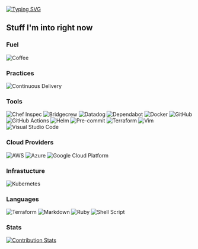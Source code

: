[![Typing SVG](https://readme-typing-svg.herokuapp.com?color=%23585858&multiline=true&width=525&height=125&lines=resource+%22infrastructure_as_code%22+%22developer%22+%7B;%E2%80%82%E2%80%82name+%E2%80%82%E2%80%82%E2%80%82%E2%80%82%3D+%22Brett+Curtis%22;%E2%80%82%E2%80%82location+%3D+%22Maine%22;%7D)](https://git.io/typing-svg)

## Stuff I'm into right now

### Fuel
![Coffee](https://img.shields.io/badge/Coffee-ffdd00?style=for-the-badge&logo=buy-me-a-coffee&logoColor=black)

### Practices
![Continuous Delivery](https://img.shields.io/badge/Continuous%20Delivery-%23964B00.svg?style=for-the-badge)

### Tools

![Chef Inspec](https://img.shields.io/badge/chef%20inspec-%23ED8B00.svg?style=for-the-badge&logo=chef&logoColor=white) ![Bridgecrew](https://img.shields.io/badge/bridgecrew-%237E4DD2.svg?style=for-the-badge) ![Datadog](https://img.shields.io/badge/datadog-%23632CA6.svg?style=for-the-badge&logo=datadog&logoColor=white) ![Dependabot](https://img.shields.io/badge/dependabot-025E8C?style=for-the-badge&logo=dependabot&logoColor=white) ![Docker](https://img.shields.io/badge/docker-%230db7ed.svg?style=for-the-badge&logo=docker&logoColor=white) ![GitHub](https://img.shields.io/badge/github-%23121011.svg?style=for-the-badge&logo=github&logoColor=white)
![GitHub Actions](https://img.shields.io/badge/githubactions-%232671E5.svg?style=for-the-badge&logo=githubactions&logoColor=white) ![Helm](https://img.shields.io/badge/helm-0F1689.svg?style=for-the-badge&logo=helm&logoColor=white) ![Pre-commit](https://img.shields.io/badge/pre--commit-%23F7A41D.svg?style=for-the-badge&logo=pre-commit&logoColor=white)
![Terraform](https://img.shields.io/badge/terraform-%235835CC.svg?style=for-the-badge&logo=terraform&logoColor=white) ![Vim](https://img.shields.io/badge/VIM-%2311AB00.svg?style=for-the-badge&logo=vim&logoColor=white) ![Visual Studio Code](https://img.shields.io/badge/Visual%20Studio%20Code-0078d7.svg?style=for-the-badge&logo=visual-studio-code&logoColor=white) 

### Cloud Providers

![AWS](https://img.shields.io/badge/AWS-%23FF9900.svg?style=for-the-badge&logo=amazon-aws&logoColor=white) ![Azure](https://img.shields.io/badge/azure-%230072C6.svg?style=for-the-badge&logo=azure-devops&logoColor=white) ![Google Cloud Platform](https://img.shields.io/badge/Google%20Cloud%20Platform-%234285F4.svg?style=for-the-badge&logo=google-cloud&logoColor=white) 

### Infrastucture

![Kubernetes](https://img.shields.io/badge/kubernetes-%23326ce5.svg?style=for-the-badge&logo=kubernetes&logoColor=white) 

### Languages

![Terraform](https://img.shields.io/badge/HCL-%235835CC.svg?style=for-the-badge&logo=terraform&logoColor=white) ![Markdown](https://img.shields.io/badge/markdown-%23000000.svg?style=for-the-badge&logo=markdown&logoColor=white) ![Ruby](https://img.shields.io/badge/ruby-%23CC342D.svg?style=for-the-badge&logo=ruby&logoColor=white) ![Shell Script](https://img.shields.io/badge/shell_script-%23121011.svg?style=for-the-badge&logo=gnu-bash&logoColor=white) 

### Stats

[![Contribution Stats](https://github-contribution-stats.vercel.app/api/?username=brettcurtis)](https://github.com/LordDashMe/github-contribution-stats)
